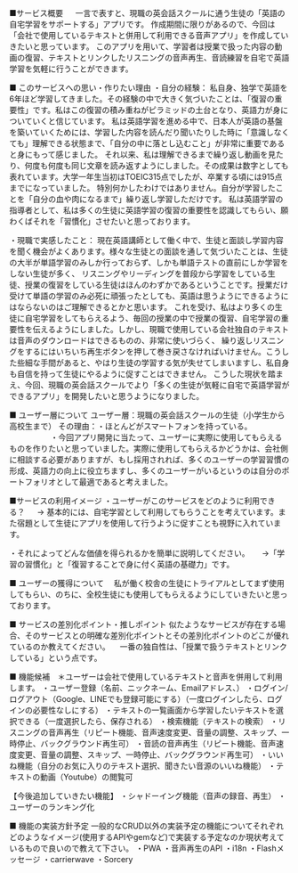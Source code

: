 ■サービス概要 　
 一言で表すと、現職の英会話スクールに通う生徒の「英語の自宅学習をサポートする」アプリです。 作成期間に限りがあるので、今回は「会社で使用しているテキストと併用して利用できる音声アプリ」を作成していきたいと思っています。 このアプリを用いて、学習者は授業で扱った内容の動画の復習、テキストとリンクしたリスニングの音声再生、音読練習を自宅で英語学習を気軽に行うことができます。

■ このサービスへの思い・作りたい理由
・自分の経験：
 私自身、独学で英語を6年ほど学習してきました。その経験の中で大きく気づいたことは、「復習の重要性」です。私はこの復習の積み重ねがピラミッドの土台となり、英語力が身についていくと信じています。 私は英語学習を進める中で、日本人が英語の基盤を築いていくためには、学習した内容を読んだり聞いたりした時に「意識しなくても」理解できる状態まで、「自分の中に落とし込むこと」が非常に重要であると身にもって感じました。 それ以来、私は理解できるまで繰り返し動画を見たり、何度も何度も同じ文章を読み返すようにしました。その成果は数字としても表れています。大学一年生当初はTOEIC315点でしたが、卒業する頃には915点までになっていました。 特別何かしたわけではありません。自分が学習したことを「自分の血や肉になるまで」繰り返し学習しただけです。
 私は英語学習の指導者として、私は多くの生徒に英語学習の復習の重要性を認識してもらい、願わくばそれを「習慣化」させたいと思っております。

・現職で実感したこと：
  現在英語講師として働く中で、生徒と面談し学習内容を聞く機会がよくあります。様々な生徒との面談を通して気づいたことは、生徒の大半が単語学習のみしか行っておらず、しかも単語テストの直前にしか学習をしない生徒が多く、 リスニングやリーディングを普段から学習をしている生徒、授業の復習をしている生徒はほんのわずかであるということです。授業だけ受けて単語の学習のみ必死に頑張ったとしても、英語は思うようにできるようにはならないのはご理解できるとかと思います。
  これを受け、私はより多くの生徒に自宅学習をしてもらえるよう、毎回の授業の中で授業の復習、自宅学習の重要性を伝えるようにしました。しかし、現職で使用している会社独自のテキストは音声のダウンロードはできるものの、非常に使いづらく、 繰り返しリスニングをするにはいちいち再生ボタンを押して巻き戻さなければいけません。こうした些細な手間があると、やはり生徒の学習する気が失せてしまいますし、私自身も自信を持って生徒にやるように促すことはできません。 こうした現状を踏まえ、今回、現職の英会話スクールでより「多くの生徒が気軽に自宅で英語学習ができるアプリ」を開発したいと思うようになりました。

■ ユーザー層について ユーザー層：現職の英会話スクールの生徒（小学生から高校生まで）
その理由：・ほとんどがスマートフォンを持っている。 　　　　　
・今回アプリ開発に当たって、ユーザーに実際に使用してもらえるものを作りたいと思っていました。実際に使用してもらえるかどうかは、会社側に相談する必要がありますが、もし採用されれば、多くのユーザーの学習習慣の形成、英語力の向上に役立ちますし、多くのユーザーがいるというのは自分のポートフォリオとして最適であると考えました。

■サービスの利用イメージ ・ユーザーがこのサービスをどのように利用できる？ 　
  → 基本的には、自宅学習として利用してもらうことを考えています。また宿題として生徒にアプリを使用して行うように促すことも視野に入れています。

・それによってどんな価値を得られるかを簡単に説明してください。 　
  →「学習の習慣化」と「復習することで身に付く英語の基礎力」です。

■ ユーザーの獲得について 　私が働く校舎の生徒にトライアルとしてまず使用してもらい、のちに、全校生徒にも使用してもらえるようにしていきたいと思っております。

■ サービスの差別化ポイント・推しポイント 似たようなサービスが存在する場合、そのサービスとの明確な差別化ポイントとその差別化ポイントのどこが優れているのか教えてください。
　一番の独自性は、「授業で扱うテキストとリンクしている」という点です。

■ 機能候補　＊ユーザーは会社で使用しているテキストと音声を併用して利用します。
・ユーザー登録（名前、ニックネーム、Emailアドレス、）
・ログイン/ログアウト（Google、LINEでも登録可能にする）（一度ログインしたら、ログインの必要性なしにする）
・テキストの一覧画面から学習したいテキストを選択できる（一度選択したら、保存される）
・検索機能（テキストの検索）
・リスニングの音声再生（リピート機能、音声速度変更、音量の調整、スキップ、一時停止、バックグラウンド再生可）
・音読の音声再生（リピート機能、音声速度変更、音量の調整、スキップ、一時停止、バックグラウンド再生可）
・いいね機能（自分のお気に入りのテキスト選択、聞きたい音源のいいね機能）
・テキストの動画（Youtube）の閲覧可

【今後追加していきたい機能】
・シャドーイング機能（音声の録音、再生）
・ユーザーのランキング化

■ 機能の実装方針予定 一般的なCRUD以外の実装予定の機能についてそれぞれどのようなイメージ(使用するAPIやgemなど)で実装する予定なのか現状考えているもので良いので教えて下さい。
・PWA
・音声再生のAPI
・i18n
・Flashメッセージ
・carrierwave
・Sorcery

